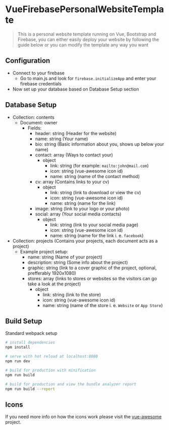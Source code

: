 # VueFirebasePersonalWebsiteTemplate

> This is a personal website template running on Vue, Bootstrap and Firebase, you can either easily deploy your website by following the guide below or you can modify the template any way you want

## Configuration

- Connect to your firebase
  - Go to main.js and look for `firebase.initializeApp` and enter your firebase credentials
- Now set up your database based on Database Setup section

## Database Setup

- Collection: contents
  - Document: owner
    - Fields:
      - header: string (Header for the website)
      - name: string (Your name)
      - bio: string (Basic information about you, shows up below your name)
      - contact: array (Ways to contact your)
        - object
          - link: string (for example: `mailto:john@mail.com`)
          - icon: string (vue-awesome icon id)
          - name: string (name of the contact method)
      - cv: array (Contains links to your cv)
        - object
          - link: string (link to download or view the cv)
          - icon: string (vue-awesome icon id)
          - name: string (name for the link)
      - image: string (link to your logo or your photo)
      - social: array (Your social media contacts)
        - object
          - link: string (link to your social media page)
          - icon: string (vue-awesome icon id)
          - name: string (name for the link i. e. `facebook`)
- Collection: projects (Contains your projects, each document acts as a project)
  - Example project setup:
    - name: string (Name of your project)
    - description: string (Some info about the project)
    - graphic: string (link to a cover graphic of the project, optional, prefferably 1920x1080)
    - stores: array (links to stores or websites so the visitors can go take a look at the project)
      - object
        - link: string (link to the store)
        - icon: string (vue-awesome icon id)
        - name: string (name of the store i. e. `Website` or `App Store`)

## Build Setup

Standard webpack setup

```bash
# install dependencies
npm install

# serve with hot reload at localhost:8080
npm run dev

# build for production with minification
npm run build

# build for production and view the bundle analyzer report
npm run build --report
```

## Icons

If you need more info on how the icons work please visit the [vue-awesome](https://github.com/Justineo/vue-awesome) project.
